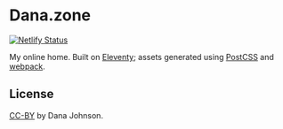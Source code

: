 # Dana.zone

[![Netlify Status](https://api.netlify.com/api/v1/badges/ef2c1c40-6009-4875-9fe1-bc2d9fac5ed5/deploy-status)](https://app.netlify.com/sites/mystifying-shirley-28b196/deploys)

My online home. Built on [Eleventy](https://www.11ty.io/); assets generated using [PostCSS](https://postcss.org/) and [webpack](https://webpack.js.org/).

## License

[CC-BY](https://creativecommons.org/licenses/by/4.0/) by Dana Johnson.

